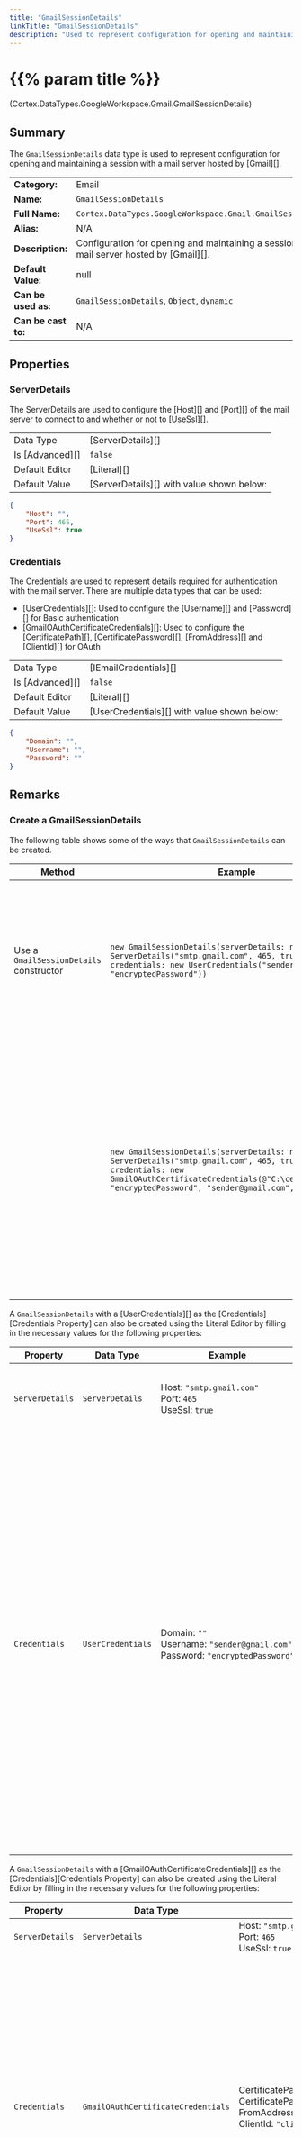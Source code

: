 ```yaml
---
title: "GmailSessionDetails"
linkTitle: "GmailSessionDetails"
description: "Used to represent configuration for opening and maintaining a session with a mail server hosted by Gmail."
---
```


# {{% param title %}}

<p class="namespace">(Cortex.DataTypes.GoogleWorkspace.Gmail.GmailSessionDetails)</p>

## Summary

The `GmailSessionDetails` data type is used to represent configuration for opening and maintaining a session with a mail server hosted by [Gmail][].

| | |
|-|-|
| **Category:**          | Email                                                  |
| **Name:**              | `GmailSessionDetails`                             |
| **Full Name:**         | `Cortex.DataTypes.GoogleWorkspace.Gmail.GmailSessionDetails`      |
| **Alias:**             | N/A                                                    |
| **Description:**       | Configuration for opening and maintaining a session with a mail server hosted by [Gmail][]. |
| **Default Value:**     | null                                                   |
| **Can be used as:**    | `GmailSessionDetails`, `Object`, `dynamic`        |
| **Can be cast to:**    | N/A                                                    |

## Properties

### ServerDetails

The ServerDetails are used to configure the [Host][] and [Port][] of the mail server to connect to and whether or not to [UseSsl][].

| | |
|--------------------|---------------------------|
| Data Type | [ServerDetails][] |
| Is [Advanced][] | `false` |
| Default Editor | [Literal][] |
| Default Value | [ServerDetails][] with value shown below: |

```json
{ 
    "Host": "",
    "Port": 465,
    "UseSsl": true
}
```

### Credentials

The Credentials are used to represent details required for authentication with the mail server. There are multiple data types that can be used:

- [UserCredentials][]: Used to configure the [Username][] and [Password][] for Basic authentication
- [GmailOAuthCertificateCredentials][]: Used to configure the [CertificatePath][], [CertificatePassword][], [FromAddress][] and [ClientId][] for OAuth

| | |
|--------------------|---------------------------|
| Data Type | [IEmailCredentials][] |
| Is [Advanced][] | `false` |
| Default Editor | [Literal][] |
| Default Value | [UserCredentials][] with value shown below: |

```json
{ 
    "Domain": "",
    "Username": "",
    "Password": ""
}
```

## Remarks

### Create a GmailSessionDetails

The following table shows some of the ways that `GmailSessionDetails` can be created.

| Method | Example | Result | Editor&nbsp;Support | Notes |
|-|-|-|-|-|
| Use a `GmailSessionDetails` constructor | `new GmailSessionDetails(serverDetails: new ServerDetails("smtp.gmail.com", 465, true), credentials: new UserCredentials("sender@gmail.com", "encryptedPassword"))` | `{"ServerDetails": {"Host": "smtp.gmail.com", "Port": 465, "UseSsl": true}, "Credentials": {"Domain": null, "Username": "sender@gmail.com", "Password": "encryptedPassword"}}` | Expression | The [Password][] property in the [UserCredentials][] can be the password associated with the username (if the account is associated with a Google Workspace with access enabled for less secure apps) or an app password, for more information, see [Setting up an app password for a Gmail account][].<br><br>The [Password][] property must be encrypted, for more information on how to encrypt the password, see [EncryptedText][]. |
| | `new GmailSessionDetails(serverDetails: new ServerDetails("smtp.gmail.com", 465, true), credentials: new GmailOAuthCertificateCredentials(@"C:\certificate.p12", "encryptedPassword", "sender@gmail.com", "clientId")` | `{"ServerDetails": {"Host": "smtp.gmail.com", "Port": 465, "UseSsl": true}, "Credentials": {"CertificatePath": "C:\\certificate.p12", "CertificatePassword": "encryptedPassword", "FromAddress": "sender@gmail.com", "ClientId": "clientId"}}` | Expression | The [CertificatePath][] in the [GmailOAuthCertificateCredentials][] is a path pointing to a certificate accessible from the server executing the flow.<br><br>For information on:<ul><li>What each of the properties in the [GmailOAuthCertificateCredentials][] needs to be, see [GmailOAuthCertificateCredentials][]</li><li>How to set up the [Gmail][] account so that this authentication mechanism can be used, see [Setting up a Gmail account for OAuth authentication][]</li></ul>The [CertificatePassword][] property  must be encrypted, for more information on how to encrypt the password, see [EncryptedText][]. |

A `GmailSessionDetails` with a [UserCredentials][] as the [Credentials][Credentials Property] can also be created using the Literal Editor by filling in the necessary values for the following properties:

| Property | Data Type | Example | Notes |
|-|-|-|-|
| `ServerDetails` | `ServerDetails` | Host:&nbsp;`"smtp.gmail.com"`<br>Port:&nbsp;`465`<br>UseSsl:&nbsp;`true` | The [ServerDetails][ServerDetails Property] that are used to connect to the server. |
| `Credentials` | `UserCredentials` | Domain:&nbsp;`""`<br>Username:&nbsp;`"sender@gmail.com"`<br>Password:&nbsp;`"encryptedPassword"` | The [Credentials][Credentials Property] that are used for authentication on the server.<br><br>The [Password][] property in the [UserCredentials][] can be the password associated with the username (if the account is associated with a Google Workspace with access enabled for less secure apps) or an app password, for more information, see [Setting up an app password for a Gmail account][].<br><br>The [Password][] property must be encrypted, for more information on how to encrypt the password, see [EncryptedText][]. |

A `GmailSessionDetails` with a [GmailOAuthCertificateCredentials][] as the [Credentials][Credentials Property] can also be created using the Literal Editor by filling in the necessary values for the following properties:

| Property | Data Type | Example | Notes |
|-|-|-|-|
| `ServerDetails` | `ServerDetails` | Host:&nbsp;`"smtp.gmail.com"`<br>Port:&nbsp;`465`<br>UseSsl:&nbsp;`true` | The [ServerDetails][ServerDetails Property] that are used to connect to the server. |
| `Credentials` | `GmailOAuthCertificateCredentials` | CertificatePath:&nbsp;`$@"C:\certificate.p12"`<br>CertificatePassword:&nbsp;`"encryptedPassword"`<br>FromAddress:&nbsp;`"sender@gmail.com"`<br>ClientId:&nbsp;`"clientId"` | The [Credentials][Credentials Property] that are used for authentication on the server.<br><br>The [CertificatePath][] in the [GmailOAuthCertificateCredentials][] is a path pointing to a certificate which must be accessible from the server executing the flow.<br><br>For information on:<ul><li>What each of the properties in the [GmailOAuthCertificateCredentials][] needs to be, see [GmailOAuthCertificateCredentials][]</li><li>How to set up the [Gmail][] account so that this authentication mechanism can be used, see [Setting up a Gmail account for OAuth authentication][]</li></ul>The [CertificatePassword][] property  must be encrypted, for more information on how to encrypt the password, see [EncryptedText][].|

### Convert GmailSessionDetails to Text

| Method | Example | Result | Editor&nbsp;Support | Notes |
|-|-|-|-|-|
| Use `Convert Object To Json` block | where `Object` property has a value of `{"ServerDetails": {"Host": "smtp.gmail.com", "Port": 465, "UseSsl": true}, "Credentials": {"Domain": null, "Username": "sender@gmail.com", "Password": "encryptedPassword"}}` | `"{\r\n  \"ServerDetails\": {\r\n    \"Host\": \"smtp.gmail.com\",\r\n    \"Port\": 465,\r\n    \"UseSsl\": true\r\n  },\r\n  \"Credentials\": {\r\n    \"Domain\": null,\r\n    \"Username\": \"sender@gmail.com\",\r\n    \"Password\": \"encryptedPassword\"\r\n  }\r\n}"` | N/A  | See [Convert Object To Json][] |

### Property Editor Support

- The Expression Editor is available for [Input][] properties where the data type is `GmailSessionDetails`.
- The Literal Editor is available for [Input][] properties where the data type is `GmailSessionDetails`.
- The Variable Editor is available for [Input][], [InputOutput][] and [Output][] properties where the data type is `GmailSessionDetails`.

### Known Limitations

None

## See Also

### Related Data Types

- [EncryptedText][]
- [GmailOAuthCertificateCredentials][]
- [ServerDetails][]
- [UserCredentials][]

### Related Concepts

- [Working with Email][]

### External Documentation

None

[ServerDetails Property]: {{< ref "#serverdetails" >}}
[Credentials Property]: {{< ref "#credentials" >}}

[Input]: {{< url "Cortex.Reference.Concepts.Fundamentals.Blocks.BlockProperties.WhatIsABlockProperty.Input" >}}
[Output]: {{< url "Cortex.Reference.Concepts.Fundamentals.Blocks.BlockProperties.WhatIsABlockProperty.Output" >}}
[InputOutput]: {{< url "Cortex.Reference.Concepts.Fundamentals.Blocks.BlockProperties.WhatIsABlockProperty.InputOutput" >}}
[Literal]: {{< url "Cortex.Reference.Concepts.Fundamentals.Blocks.BlockProperties.PropertyEditors.LiteralEditor.MainDoc" >}}
[Advanced]: {{< url "Cortex.Reference.Concepts.Fundamentals.Blocks.BlockProperties.AdvancedProperties.MainDoc" >}}

[EncryptedText]: {{< url "Cortex.Reference.DataTypes.Text.EncryptedText.MainDoc" >}}

[ServerDetails]: {{< url "Cortex.Reference.DataTypes.SessionDetails.ServerDetails.MainDoc" >}}
[Host]: {{< url "Cortex.Reference.DataTypes.SessionDetails.ServerDetails.Host" >}}
[Port]: {{< url "Cortex.Reference.DataTypes.SessionDetails.ServerDetails.Port" >}}
[UseSsl]: {{< url "Cortex.Reference.DataTypes.SessionDetails.ServerDetails.UseSsl" >}}

[IEmailCredentials]: {{< url "Cortex.Reference.DataTypes.Email.Authentication.IEmailCredentials.MainDoc" >}}

[UserCredentials]: {{< url "Cortex.Reference.DataTypes.Credentials.UserCredentials.MainDoc" >}}
[Username]: {{< url "Cortex.Reference.DataTypes.Credentials.UserCredentials.Username" >}}
[Password]: {{< url "Cortex.Reference.DataTypes.Credentials.UserCredentials.Password" >}}

[GmailOAuthCertificateCredentials]: {{< url "Cortex.Reference.DataTypes.GoogleWorkspace.Gmail.Authentication.OAuth.GmailOAuthCertificateCredentials.MainDoc" >}}
[CertificatePath]: {{< url "Cortex.Reference.DataTypes.GoogleWorkspace.Gmail.Authentication.OAuth.GmailOAuthCertificateCredentials.CertificatePath" >}}
[CertificatePassword]: {{< url "Cortex.Reference.DataTypes.GoogleWorkspace.Gmail.Authentication.OAuth.GmailOAuthCertificateCredentials.CertificatePassword" >}}
[FromAddress]: {{< url "Cortex.Reference.DataTypes.GoogleWorkspace.Gmail.Authentication.OAuth.GmailOAuthCertificateCredentials.FromAddress" >}}
[ClientId]: {{< url "Cortex.Reference.DataTypes.GoogleWorkspace.Gmail.Authentication.OAuth.GmailOAuthCertificateCredentials.ClientId" >}}

[Convert Object To Json]: {{< url "Cortex.Reference.Blocks.Json.ConvertJson.ConvertObjectToJson.MainDoc" >}}

[Working with Email]: {{< url "Cortex.Reference.Concepts.WorkingWith.Email.MainDoc" >}}
[Setting up an app password for a Gmail account]: {{< url "Cortex.Reference.Concepts.WorkingWith.Email.Authentication.SettingUpAppPassword" >}}
[Setting up a Gmail account for OAuth authentication]: {{< url "Cortex.Reference.Concepts.WorkingWith.Email.Authentication.SettingUpOAuthGmail" >}}

[Gmail]: {{< url "Cortex.Reference.Glossary.F-J.Gmail" >}}
